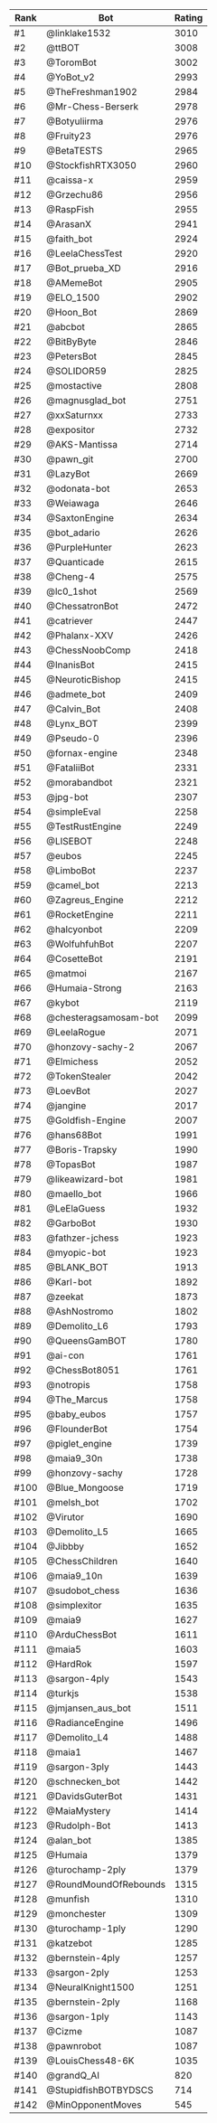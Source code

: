 Rank|Bot|Rating
---|---|---
#1|@linklake1532|3010
#2|@ttBOT|3008
#3|@ToromBot|3002
#4|@YoBot_v2|2993
#5|@TheFreshman1902|2984
#6|@Mr-Chess-Berserk|2978
#7|@Botyuliirma|2976
#8|@Fruity23|2976
#9|@BetaTESTS|2965
#10|@StockfishRTX3050|2960
#11|@caissa-x|2959
#12|@Grzechu86|2956
#13|@RaspFish|2955
#14|@ArasanX|2941
#15|@faith_bot|2924
#16|@LeelaChessTest|2920
#17|@Bot_prueba_XD|2916
#18|@AMemeBot|2905
#19|@ELO_1500|2902
#20|@Hoon_Bot|2869
#21|@abcbot|2865
#22|@BitByByte|2846
#23|@PetersBot|2845
#24|@SOLIDOR59|2825
#25|@mostactive|2808
#26|@magnusglad_bot|2751
#27|@xxSaturnxx|2733
#28|@expositor|2732
#29|@AKS-Mantissa|2714
#30|@pawn_git|2700
#31|@LazyBot|2669
#32|@odonata-bot|2653
#33|@Weiawaga|2646
#34|@SaxtonEngine|2634
#35|@bot_adario|2626
#36|@PurpleHunter|2623
#37|@Quanticade|2615
#38|@Cheng-4|2575
#39|@lc0_1shot|2569
#40|@ChessatronBot|2472
#41|@catriever|2447
#42|@Phalanx-XXV|2426
#43|@ChessNoobComp|2418
#44|@InanisBot|2415
#45|@NeuroticBishop|2415
#46|@admete_bot|2409
#47|@Calvin_Bot|2408
#48|@Lynx_BOT|2399
#49|@Pseudo-0|2396
#50|@fornax-engine|2348
#51|@FataliiBot|2331
#52|@morabandbot|2321
#53|@jpg-bot|2307
#54|@simpleEval|2258
#55|@TestRustEngine|2249
#56|@LISEBOT|2248
#57|@eubos|2245
#58|@LimboBot|2237
#59|@camel_bot|2213
#60|@Zagreus_Engine|2212
#61|@RocketEngine|2211
#62|@halcyonbot|2209
#63|@WolfuhfuhBot|2207
#64|@CosetteBot|2191
#65|@matmoi|2167
#66|@Humaia-Strong|2163
#67|@kybot|2119
#68|@chesteragsamosam-bot|2099
#69|@LeelaRogue|2071
#70|@honzovy-sachy-2|2067
#71|@Elmichess|2052
#72|@TokenStealer|2042
#73|@LoevBot|2027
#74|@jangine|2017
#75|@Goldfish-Engine|2007
#76|@hans68Bot|1991
#77|@Boris-Trapsky|1990
#78|@TopasBot|1987
#79|@likeawizard-bot|1981
#80|@maello_bot|1966
#81|@LeElaGuess|1932
#82|@GarboBot|1930
#83|@fathzer-jchess|1923
#84|@myopic-bot|1923
#85|@BLANK_BOT|1913
#86|@Karl-bot|1892
#87|@zeekat|1873
#88|@AshNostromo|1802
#89|@Demolito_L6|1793
#90|@QueensGamBOT|1780
#91|@ai-con|1761
#92|@ChessBot8051|1761
#93|@notropis|1758
#94|@The_Marcus|1758
#95|@baby_eubos|1757
#96|@FlounderBot|1754
#97|@piglet_engine|1739
#98|@maia9_30n|1738
#99|@honzovy-sachy|1728
#100|@Blue_Mongoose|1719
#101|@melsh_bot|1702
#102|@Virutor|1690
#103|@Demolito_L5|1665
#104|@Jibbby|1652
#105|@ChessChildren|1640
#106|@maia9_10n|1639
#107|@sudobot_chess|1636
#108|@simplexitor|1635
#109|@maia9|1627
#110|@ArduChessBot|1611
#111|@maia5|1603
#112|@HardRok|1597
#113|@sargon-4ply|1543
#114|@turkjs|1538
#115|@jmjansen_aus_bot|1511
#116|@RadianceEngine|1496
#117|@Demolito_L4|1488
#118|@maia1|1467
#119|@sargon-3ply|1443
#120|@schnecken_bot|1442
#121|@DavidsGuterBot|1431
#122|@MaiaMystery|1414
#123|@Rudolph-Bot|1413
#124|@alan_bot|1385
#125|@Humaia|1379
#126|@turochamp-2ply|1379
#127|@RoundMoundOfRebounds|1315
#128|@munfish|1310
#129|@monchester|1309
#130|@turochamp-1ply|1290
#131|@katzebot|1285
#132|@bernstein-4ply|1257
#133|@sargon-2ply|1253
#134|@NeuralKnight1500|1251
#135|@bernstein-2ply|1168
#136|@sargon-1ply|1143
#137|@Cizme|1087
#138|@pawnrobot|1087
#139|@LouisChess48-6K|1035
#140|@grandQ_AI|820
#141|@StupidfishBOTBYDSCS|714
#142|@MinOpponentMoves|545
